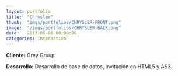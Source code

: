 ```yaml
---
layout:	portfolio
title:	"Chrysler"
thumb:	"imgs/portfolios/CHRYSLER-FRONT.png"
image:  "/imgs/portfolios/CHRYSLER-BACK.png"
date:   2013-05-06 00:00:00
categories: interactivo
---
```


**Cliente:** Grey Group

**Desarrollo:** Desarrollo de base de datos, invitación en HTML5 y AS3.